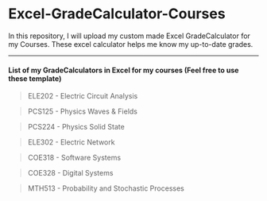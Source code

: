 # Excel-GradeCalculator-Courses
In this repository, I will upload my custom made Excel GradeCalculator for my Courses. These excel calculator helps me know my up-to-date grades.

-----------------------------------------

#### List of my GradeCalculators in Excel for my courses (Feel free to use these template)
> ELE202 - Electric Circuit Analysis

> PCS125 - Physics Waves & Fields

> PCS224 - Physics Solid State

> ELE302 - Electric Network

> COE318 - Software Systems

> COE328 - Digital Systems

> MTH513 - Probability and Stochastic Processes
